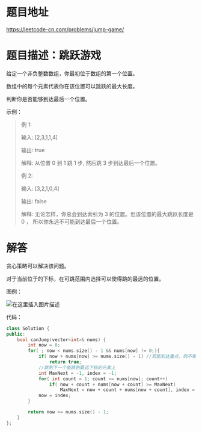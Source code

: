 # 题目地址

https://leetcode-cn.com/problems/jump-game/

# 题目描述：跳跃游戏

给定一个非负整数数组，你最初位于数组的第一个位置。

数组中的每个元素代表你在该位置可以跳跃的最大长度。

判断你是否能够到达最后一个位置。

示例：
>例 1:
>
>输入: [2,3,1,1,4]
>
>输出: true
>
>解释: 从位置 0 到 1 跳 1 步, 然后跳 3 步到达最后一个位置。
>
>例 2:
>
>输入: [3,2,1,0,4]
>
>输出: false
>
>解释: 无论怎样，你总会到达索引为 3 的位置。但该位置的最大跳跃长度是 0 ， 所以你永远不可能到达最后一个位置。



# 解答

贪心策略可以解决该问题。

对于当前位于的下标，在可跳范围内选择可以使得跳的最远的位置。


图例：

![在这里插入图片描述](https://img-blog.csdnimg.cn/20190918174318890.png?)

代码：
```cpp
class Solution {
public:
    bool canJump(vector<int>& nums) {
        int now = 0;
        for( ; now < nums.size() - 1 && nums[now] != 0;){
            if( now + nums[now] >= nums.size() - 1) //若能到达重点，则不需要再跳了
                return true;
            //跳到下一个能跳到最远下标的元素上
            int MaxNext = -1, index = -1;
            for( int count = 1; count <= nums[now]; count++)
                if( now + count + nums[now + count] >= MaxNext)
                    MaxNext = now + count + nums[now + count], index = now + count;
            now = index;
        }

        return now >= nums.size() - 1;
    }
};
```

